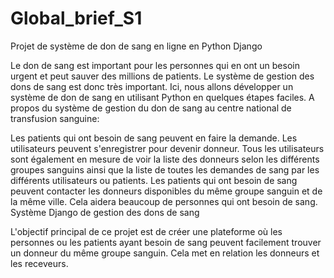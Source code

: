 # Global_brief_S1

Projet de système de don de sang en ligne en Python Django

Le don de sang est important pour les personnes qui en ont un besoin urgent et peut sauver des millions de patients. Le système de gestion des dons de sang est donc très important. Ici, nous allons développer un système de don de sang en utilisant Python en quelques étapes faciles.
A propos du système de gestion du don de sang au centre national de transfusion sanguine:

Les patients qui ont besoin de sang peuvent en faire la demande. Les utilisateurs peuvent s'enregistrer pour devenir donneur. Tous les utilisateurs sont également en mesure de voir la liste des donneurs selon les différents groupes sanguins ainsi que la liste de toutes les demandes de sang par les différents utilisateurs ou patients. Les patients qui ont besoin de sang peuvent contacter les donneurs disponibles du même groupe sanguin et de la même ville. Cela aidera beaucoup de personnes qui ont besoin de sang.
Système Django de gestion des dons de sang

L'objectif principal de ce projet est de créer une plateforme où les personnes ou les patients ayant besoin de sang peuvent facilement trouver un donneur du même groupe sanguin. Cela met en relation les donneurs et les receveurs.

